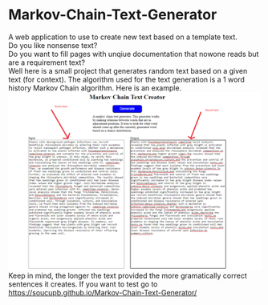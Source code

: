 # Markov-Chain-Text-Generator
A web application to use to create new text based on a template text.<br />
Do you like nonsense text?<br />
Do you want to fill pages with unqiue documentation that nowone reads but are a requirement text?<br />
Well here is a small project that generates random text based on a given text (for context).
The algorithm used for the text generation is a 1 word history Markov Chain algorithm.
Here is an example.
![alt text](Images/example.png)
Keep in mind, the longer the text provided the more gramatically correct sentences it creates.
If you want to test go to <br />
https://soucupb.github.io/Markov-Chain-Text-Generator/